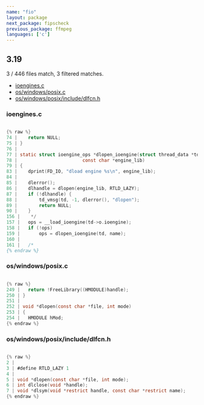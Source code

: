 ```yaml
---
name: "fio"
layout: package
next_package: fipscheck
previous_package: ffmpeg
languages: ['c']
---
```

## 3.19
3 / 446 files match, 3 filtered matches.

 - [ioengines.c](#ioenginesc)
 - [os/windows/posix.c](#oswindowsposixc)
 - [os/windows/posix/include/dlfcn.h](#oswindowsposixincludedlfcnh)

### ioengines.c

```c

{% raw %}
74 | 	return NULL;
75 | }
76 | 
77 | static struct ioengine_ops *dlopen_ioengine(struct thread_data *td,
78 | 					    const char *engine_lib)
79 | {
83 | 	dprint(FD_IO, "dload engine %s\n", engine_lib);
84 | 
85 | 	dlerror();
86 | 	dlhandle = dlopen(engine_lib, RTLD_LAZY);
87 | 	if (!dlhandle) {
88 | 		td_vmsg(td, -1, dlerror(), "dlopen");
89 | 		return NULL;
90 | 	}
156 | 	 */
157 | 	ops = __load_ioengine(td->o.ioengine);
158 | 	if (!ops)
159 | 		ops = dlopen_ioengine(td, name);
160 | 
161 | 	/*
{% endraw %}

```
### os/windows/posix.c

```c

{% raw %}
249 | 	return !FreeLibrary((HMODULE)handle);
250 | }
251 | 
252 | void *dlopen(const char *file, int mode)
253 | {
254 | 	HMODULE hMod;
{% endraw %}

```
### os/windows/posix/include/dlfcn.h

```c

{% raw %}
2 | 
3 | #define RTLD_LAZY 1
4 | 
5 | void *dlopen(const char *file, int mode);
6 | int dlclose(void *handle);
7 | void *dlsym(void *restrict handle, const char *restrict name);
{% endraw %}

```